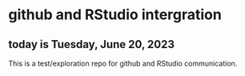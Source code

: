 # github and RStudio intergration

## today is Tuesday, June 20, 2023
This is a test/exploration repo for github and RStudio communication.
